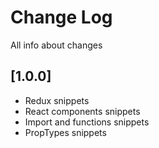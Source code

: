 # Change Log

All info about changes

## [1.0.0]

 - Redux snippets
 - React components snippets
 - Import and functions snippets
 - PropTypes snippets
